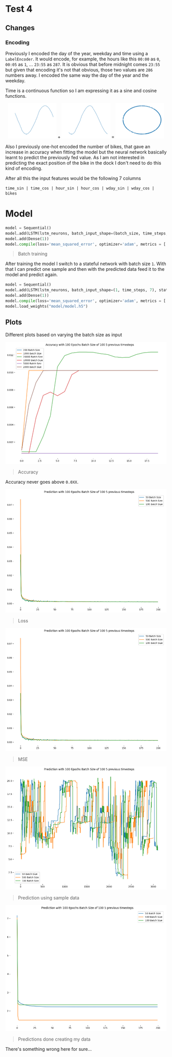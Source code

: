 # Test 4

## Changes

### Encoding

Previously I encoded the day of the year, weekday and time using a `LabelEncoder`. It would encode, for example, the hours like this `00:00` as `0`, `00:05` as `1`, ... `23:55` as `287`.  It is obvious that before midnight comes `23:55` but given that encoding it's not that obvious, those two values are `286` numbers away. I encoded the same way the day of the year and the weekday.

Time is a continuous function so I am expressing it as a sine and cosine functions.

<div align = "center">
 <img src="plots/cyclic_encoding_sin.png" width="30%"  /> +
 <img src="plots/cyclic_encoding_cos.png" width="30%"  /> =
 <img src="plots/cyclic_encoding.png" width="30%"  />
</div>

Also I previously one-hot encoded the number of bikes, that gave an increase in accuracy when fitting the model but the neural network basically learnt to predict the previously fed value. As I am not interested in predicting the exact position of the bike in the dock I don't need to do this kind of encoding.

After all this the input features would be the following 7 columns

```
time_sin | time_cos | hour_sin | hour_cos | wday_sin | wday_cos | bikes
```

# Model

```python
model = Sequential()
model.add(LSTM(lstm_neurons, batch_input_shape=(batch_size, time_steps, 7), stateful=False))
model.add(Dense(1))
model.compile(loss='mean_squared_error', optimizer='adam', metrics = ['mse'])
```

> Batch training

After training the model I switch to a stateful network with batch size `1`. With that I can predict one sample and then with the predicted data feed it to the model and predict again.

```python
model = Sequential()
model.add(LSTM(lstm_neurons, batch_input_shape=(1, time_steps, 7), stateful=True))
model.add(Dense(1))
model.compile(loss='mean_squared_error', optimizer='adam', metrics = ['mse'])
model.load_weights("model/model.h5")
```

## Plots

Different plots based on varying the batch size as input

![Accuracy](plots/accuracy.png)

> Accuracy

Accuracy never goes above `0.0XX`.

![Accuracy](plots/loss.png)

> Loss

![Accuracy](plots/mse.png)

> MSE

![Prediction](plots/prediction.png)

> Prediction using sample data

![My Prediction](plots/predictron.png)

> Predictions done creating my data


There's something wrong here for sure...

